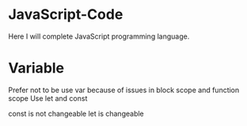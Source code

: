 # JavaScript-Code
Here I will complete JavaScript programming language.

# Variable
Prefer not to be use var
because of issues in block scope and function scope 
Use let and const 

const is not changeable
let is changeable

